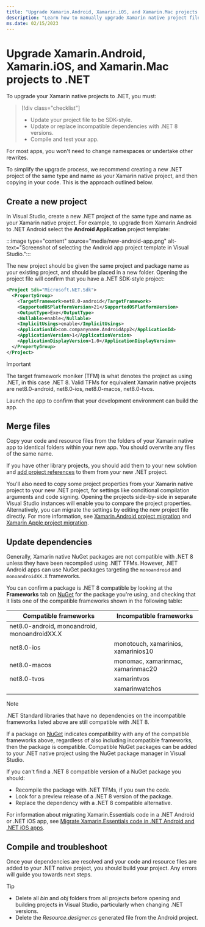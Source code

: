 ```yaml
---
title: "Upgrade Xamarin.Android, Xamarin.iOS, and Xamarin.Mac projects to .NET"
description: "Learn how to manually upgrade Xamarin native project files to .NET."
ms.date: 02/15/2023
---
```


# Upgrade Xamarin.Android, Xamarin.iOS, and Xamarin.Mac projects to .NET

To upgrade your Xamarin native projects to .NET, you must:

> [!div class="checklist"]
>
> - Update your project file to be SDK-style.
> - Update or replace incompatible dependencies with .NET 8 versions.
> - Compile and test your app.

For most apps, you won't need to change namespaces or undertake other rewrites.

To simplify the upgrade process, we recommend creating a new .NET project of the same type and name as your Xamarin native project, and then copying in your code. This is the approach outlined below.

## Create a new project

In Visual Studio, create a new .NET project of the same type and name as your Xamarin native project. For example, to upgrade from Xamarin.Android to .NET Android select the **Android Application** project template:

:::image type="content" source="media/new-android-app.png" alt-text="Screenshot of selecting the Android app project template in Visual Studio.":::

The new project should be given the same project and package name as your existing project, and should be placed in a new folder. Opening the project file will confirm that you have a .NET SDK-style project:

```xml
<Project Sdk="Microsoft.NET.Sdk">
  <PropertyGroup>
    <TargetFramework>net8.0-android</TargetFramework>
    <SupportedOSPlatformVersion>21</SupportedOSPlatformVersion>
    <OutputType>Exe</OutputType>
    <Nullable>enable</Nullable>
    <ImplicitUsings>enable</ImplicitUsings>
    <ApplicationId>com.companyname.AndroidApp2</ApplicationId>
    <ApplicationVersion>1</ApplicationVersion>
    <ApplicationDisplayVersion>1.0</ApplicationDisplayVersion>
  </PropertyGroup>
</Project>
```

> [!IMPORTANT]
> The target framework moniker (TFM) is what denotes the project as using .NET, in this case .NET 8. Valid TFMs for equivalent Xamarin native projects are net8.0-android, net8.0-ios, net8.0-macos, net8.0-tvos.

Launch the app to confirm that your development environment can build the app.

## Merge files

Copy your code and resource files from the folders of your Xamarin native app to identical folders within your new app. You should overwrite any files of the same name.

If you have other library projects, you should add them to your new solution and [add project references](/visualstudio/ide/managing-references-in-a-project) to them from your new .NET project.

You'll also need to copy some project properties from your Xamarin native project to your new .NET project, for settings like conditional compilation arguments and code signing. Opening the projects side-by-side in separate Visual Studio instances will enable you to compare the project properties. Alternatively, you can migrate the settings by editing the new project file directly. For more information, see [Xamarin.Android project migration](android-projects.md) and [Xamarin Apple project migration](apple-projects.md).

## Update dependencies

Generally, Xamarin native NuGet packages are not compatible with .NET 8 unless they have been recompiled using .NET TFMs. However, .NET Android apps can use NuGet packages targeting the `monoandroid` and `monoandroidXX.X` frameworks.

You can confirm a package is .NET 8 compatible by looking at the **Frameworks** tab on [NuGet](https://nuget.org) for the package you're using, and checking that it lists one of the compatible frameworks shown in the following table:

| Compatible frameworks | Incompatible frameworks |
| --- | --- |
| net8.0-android, monoandroid, monoandroidXX.X | |
| net8.0-ios | monotouch, xamarinios, xamarinios10 |
| net8.0-macos | monomac, xamarinmac, xamarinmac20 |
| net8.0-tvos | xamarintvos |
| | xamarinwatchos |

> [!NOTE]
> .NET Standard libraries that have no dependencies on the incompatible frameworks listed above are still compatible with .NET 8.

If a package on [NuGet](https://nuget.org) indicates compatibility with any of the compatible frameworks above, regardless of also including incompatible frameworks, then the package is compatible. Compatible NuGet packages can be added to your .NET native project using the NuGet package manager in Visual Studio.

If you can't find a .NET 8 compatible version of a NuGet package you should:

- Recompile the package with .NET TFMs, if you own the code.
- Look for a preview release of a .NET 8 version of the package.
- Replace the dependency with a .NET 8 compatible alternative.

For information about migrating Xamarin.Essentials code in a .NET Android or .NET iOS app, see [Migrate Xamarin.Essentials code in .NET Android and .NET iOS apps](native-essentials.md).

## Compile and troubleshoot

Once your dependencies are resolved and your code and resource files are added to your .NET native project, you should build your project. Any errors will guide you towards next steps.

<!-- markdownlint-disable MD032 -->
> [!TIP]
> - Delete all *bin* and *obj* folders from all projects before opening and building projects in Visual Studio, particularly when changing .NET versions.
> - Delete the *Resource.designer.cs* generated file from the Android project.
<!-- markdownlint-enable MD032 -->
